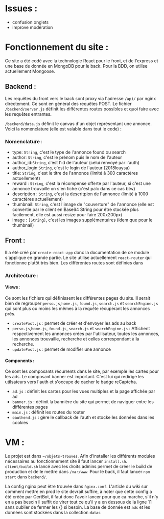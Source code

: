 # Issues :
  - confusion onglets
  - improve modération

# Fonctionnement du site :

Ce site a été codé avec la technologie React pour le front, et de l'express et une base de donnée en MongoDB pour le back. Pour la BDD, on utilise actuellement Mongoose.


## Backend :
Les requêtes du front vers le back sont proxy via l'adresse `/api/` par nginx directement. Ce sont en général des requêtes POST. Le fichier `/backend/server.js` définit les différentes routes possibles et quoi faire avec les requêtes entrantes.

`/backend/data.js` définit le canvas d'un objet représentant une annonce. Voici la nomenclature (elle est valable dans tout le code) :

### Nomenclature :
  - type: `String`, c'est le type de l'annonce found ou search
  - author: `String`, c'est le prénom puis le nom de l'auteur
  - author_id:`String`, c'est l'id de l'auteur (celui renvoyé par l'auth)
  - author_login:`String`, c'est le login de l'auteur (2018louysa)
  - title: `String`, c'est le titre de l'annonce (limité à 300 caractères actuellement)
  - reward : `String`, c'est la récompense offerte par l'auteur, si c'est une annonce trouvaille on s'en fiche (c'est palc dans ce cas btw)
  - description : `String`, c'est la descritpion de l'annonce (limité à 1000 caractères actuellement)
  - thumbnail: `String`, c'est l'image de "couverture" de l'annonce (elle est convertie par le client en Base64 String pour être stockée plus facilement, elle est aussi resize pour faire 200x200px)
  - image : `[String]`, c'est les images supplémentaires (idem que pour le thumbnail)

## Front :

Il a été créé par `create-react-app` donc la documentation de ce module s'applique en grande partie. Le site utilise actuellement `react-router` qui fonctionne plutôt très bien. Les différentes routes sont définies dans

### Architecture :

#### Views :
Ce sont les fichiers qui définissent les différentes pages  du site. Il serait bien de regrouper `perso.js`,`home.js`, `found.js`, `search.js` et `searchEngine.js` qui sont plus ou moins les mêmes à la requête récupérant les annonces près.

  - `createPost.js` : permet de créer et d'envoyer les ads au back
  - `perso.js`,`home.js`, `found.js`, `search.js` et `searchEngine.js` : Affichent respectivement les annonces crées par l'utilisateur, toutes les annonces, les annonces trouvaille, recherche et celles correspondant à la recherche.
  - `updatePost.js` : permet de modifier une annonce



#### Components :
Ce sont les composants récurrents dans le site, par exemple les cartes pour les ads. Le composant banner est important. C'est lui qui redirige les utilsateurs vers l'auth et s'occupe de cacher le badge reCaptcha.

  - `ad.js` : définit les cartes pour les vues multiples et la page affichée par ad
  - `banner.js` : définit la bannière du site qui permet de naviguer entre les différentes pages
  - `main.js` : définit les routes du router
  - `oauthend.js` : gère le callback de l'auth et stocke les données dans les cookies

# VM :
Le projet est dans `~/objets-trouves`. Afin d'installer les différents modules nécessaires au fonctionnement site il faut lancer `install.sh`. `client/build.sh` lancé avec les droits admins permet de créer le build de production et de le mettre dans `/var/www`. Pour le back, il faut lancer `npm start` dans `backend/`.

La config nginx peut être trouvée dans `ǹginx.conf`. L'article du wiki sur comment mettre en prod le site devrait suffire, à noter que cette config a été créée par CertBot, il faut donc l'avoir lancer pour que ca marche, s'il n'y en a pas besoin il suffit de virer tout ce qu'il y a en dessous de la ligne 11 sans oublier de fermer les {} si besoin.
La base de donnée est `ads` et les données sont stockées dans la collection `datas`
